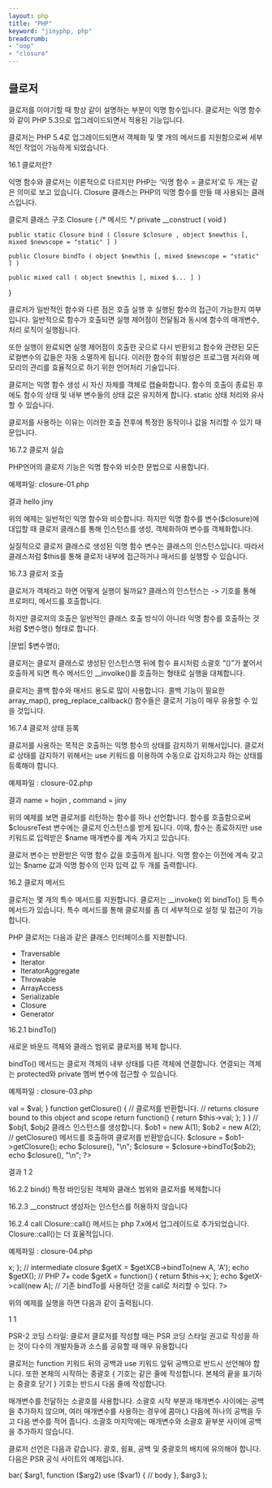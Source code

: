 ```yaml
---
layout: php
title: "PHP"
keyword: "jinyphp, php"
breadcrumb:
- "oop"
- "closure"
---
```

## 클로저

클로저를 이야기할 때 항상 같이 설명하는 부분이 익명 함수입니다. 클로저는 익명 함수와 같이 PHP 5.3으로 업그레이드되면서 적용된 기능입니다. 

클로저는 PHP 5.4로 업그레이드되면서 객체화 및 몇 개의 메서드를 지원함으로써 세부적인 작업이 가능하게 되었습니다. 

16.1 클로저란?

익명 함수와 클로저는 이론적으로 다르지만 PHP는 ‘익명 함수 = 클로저’로 두 개는 같은 의미로 보고 있습니다. Closure 클래스는 PHP의 익명 함수를 만들 때 사용되는 클래스입니다.

클로저 클래스 구조
Closure {
	/* 메서드 */
	private __construct ( void )
	
	public static Closure bind ( Closure $closure , object $newthis [, mixed $newscope = "static" ] )

	public Closure bindTo ( object $newthis [, mixed $newscope = "static" ] )
	
	public mixed call ( object $newthis [, mixed $... ] )
}

클로저가 일반적인 함수와 다른 점은 호출 실행 후 실행된 함수의 접근이 가능한지 여부입니다. 일반적으로 함수가 호출되면 실행 제어점이 전달됨과 동시에 함수의 매개변수, 처리 로직이 실행됩니다. 

또한 실행이 완료되면 실행 제어점이 호출한 곳으로 다시 반환되고 함수와 관련된 모든 로컬변수의 값들은 자동 소멸하게 됩니다. 이러한 함수의 휘발성은 프로그램 처리와 메모리의 관리를 효율적으로 하기 위한 언어처리 기술입니다.

클로저는 익명 함수 생성 시 자신 자체를 객체로 캡슐화합니다. 함수의 호출이 종료된 후에도 함수의 상태 및 내부 변수들의 상태 값은 유지하게 합니다. static 상태 처리와 유사할 수 있습니다.

클로저를 사용하는 이유는 이러한 호출 전후에 특정한 동작이나 값을 처리할 수 있기 때문입니다.


16.7.2 클로저 실습

PHP언어의 클로저 기능은 익명 함수와 비슷한 문법으로 사용합니다.

예제파일: closure-01.php
<?php
// 익명 함수를 통해 변수에 대입합니다. 
$closure = function ($name) {
  echo “hello ” . $name;
};

// 변수명을 함수처럼 사용할 수 있습니다.
echo $closure(“jiny”);
?>

결과
hello jiny

위의 예제는 일반적인 익명 함수와 비슷합니다. 하지만 익명 함수를 변수($closure)에 대입할 때 클로저 클래스를 통해 인스턴스를 생성, 객체화하여 변수를 객체화합니다.

실질적으로 클로저 클래스로 생성된 익명 함수 변수는 클래스의 인스턴스입니다. 따라서 클래스처럼 $this를 통해 클로저 내부에 접근하거나 매서드를 실행할 수 있습니다.


16.7.3 클로저 호출

클로저가 객체라고 하면 어떻게 실행이 될까요? 클래스의 인스턴스는 -> 기호를 통해 프로퍼티, 메서드를 호출합니다.

하지만 클로저의 호출은 일반적인 클래스 호출 방식이 아니라 익명 함수를 호출하는 것처럼 $변수명() 형태로 합니다.

|문법|
$변수명();

클로저는 클로저 클래스로 생성된 인스턴스명 뒤에 함수 표시처럼 소괄호 “()”가 붙어서 호출하게 되면 특수 메서드인 __involke()를 호출하는 형태로 실행을 대체합니다.

클로저는 콜백 함수와 매서드 용도로 많이 사용합니다. 콜백 기능이 필요한 array_map(), preg_replace_callback() 함수들은 클로저 기능이 매우 유용할 수 있을 것입니다.


16.7.4 클로저 상태 등록

클로저를 사용하는 목적은 호출하는 익명 함수의 상태를 감지하기 위해서입니다. 
클로저로 상태를 감지하기 위해서는 use 키워드를 이용하여 수동으로 감지하고자 하는 상태를 등록해야 합니다.

예제파일 : closure-02.php
<?php
// 함수를 선언합니다.
// memCustomer() 함수는 클로저(익명 함수)를 반환합니다. 
function memCustomer($name){

	// $name 변수를 둘러싼 클로저를 반환합니다.
	return function ($doCommand) use ($name){
	return echo “name=” . $name . “, Command=” . $doCommand;
}

}

// 함수의 인자 값으로 “hojin”을 전달합니다.
// 리턴으로 클로저 인스턴스를 반환받습니다.
$clousreTest = memCustomer(“hojin”);

// 클로저 익명 함수를 호출합니다.
echo $clousreTest(“jiny”); 
?>

결과
name = hojin , command = jiny

위의 예제를 보면 클로저를 리턴하는 함수를 하나 선언합니다. 함수를 호출함으로써 $clousreTest 변수에는 클로저 인스턴스를 받게 됩니다. 이때, 함수는 종료하지만 use 키워드로 입력받은 $name 매개변수를 계속 가지고 있습니다.

클로저 변수는 반환받은 익명 함수 값을 호출하게 됩니다. 익명 함수는 이전에 계속 갖고 있는 $name 값과 익명 함수의 인자 입력 값 두 개를 출력합니다.

16.2 클로저 메서드

클로저는 몇 개의 특수 메서드를 지원합니다. 클로저는  __invoke() 외 bindTo() 등 특수 메서드가 있습니다. 특수 메서드를 통해 클로저를 좀 더 세부적으로 설정 및 접근이 가능합니다.

PHP 클로저는 다음과 같은 클래스 인터페이스를 지원합니다.

* Traversable
* Iterator
* IteratorAggregate
* Throwable
* ArrayAccess
* Serializable
* Closure
* Generator

16.2.1 bindTo()

새로운 바운드 객체와 클래스 범위로 클로저를 복제  합니다.

bindTo() 메서드는 클로저 객체의 내부 상태를 다른 객체에 연결합니다. 연결되는 객체는 protected와 private 멤버 변수에 접근할 수 있습니다.

예제파일 : closure-03.php
<?php

class A {

    function __construct($val) {
        $this->val = $val;
    }

    function getClosure() {
        // 클로저를 반환합니다. 
// returns closure bound to this object and scope
        return function() { return $this->val; };
    }
}

// $obj1, $obj2 클래스 인스턴스를 생성합니다.
$ob1 = new A(1);
$ob2 = new A(2);

// getClosure() 메서드를 호출하여 클로저를 반환받습니다.
$closure = $ob1->getClosure();
echo $closure(), "\n";

$closure = $closure->bindTo($ob2);
echo $closure(), "\n";

?>

결과
1
2


16.2.2 bind()
특정 바인딩된 객체와 클래스 범위와 클로저를 복제합니다


16.2.3 __construct
생성자는 인스턴스를 허용하지 않습니다


16.2.4 call
Closure::call() 메서드는 php 7.x에서 업그레이드로 추가되었습니다. Closure::call()는 더 효율적입니다.

예제파일 : closure-04.php
<?php
class A {
	private $x = 1;
}

// Pre PHP 7 code
$getXCB = function() {
	return $this->x;
};

// intermediate closure
$getX = $getXCB->bindTo(new A, 'A'); 
echo $getX();


// PHP 7+ code
$getX = function() {
	return $this->x;
};
echo $getX->call(new A);
// 기존 bindTo를 사용하던 것을 call로 처리할 수 있다.

?>

위의 예제를 실행을 하면 다음과 같이 출력됩니다.

1
1


PSR-2 코딩 스타일: 클로저 
클로저를 작성할 때는 PSR 코딩 스타일 권고로 작성을 하는 것이 다수의 개발자들과 소스를 공유할 때 매우 유용합니다

클로저는 function 키워드 뒤의 공백과 use 키워드 앞뒤 공백으로 반드시 선언해야 합니다. 또한 본체의 시작하는 중괄호 { 기호는 같은 줄에 작성합니다. 본체의 끝을 표기하는 중괄호 닫기 } 기호는 반드시 다음 줄에 작성합니다.

매개변수를 전달하는 소괄호를 사용합니다. 소괄호 시작 부분과 매개변수 사이에는 공백을 추가하지 않으며, 여러 매개변수를 사용하는 경우에 콤마(,) 다음에 하나의 공백을 두고 다음 변수를 적어 줍니다. 소괄호 마지막에는 매개변수와 소괄호 끝부분 사이에 공백을 추가하지 않습니다.

클로저 선언은 다음과 같습니다. 괄호, 쉼표, 공백 및 중괄호의 배치에 유의해야 합니다. 다음은 PSR 공식 사이트의 예제입니다.

<?php
$closureWithArgs = function ($arg1, $arg2) {
    // body
};

$closureWithArgsAndVars = function ($arg1, $arg2) use ($var1, $var2) {
    // body
};


매개변수는 여러 줄로 나눠서 작성할 수 있습니다. 하지만 각각 한 줄에 한 개로 작성을 하며 들여쓰기를 합니다. 여러 줄로 매개변수를 나열할 때는 소괄호 시작 기호 ‘(’ 다음 줄에서 시작하며 끝낼 때의 종료 기호 ‘)’도 다음 줄에 작성합니다.

다음 예제 표현은 다수의 줄로 매개변수를 표시하는 방법입니다. 다음은 PSR 공식 사이트의 예제입니다.

<?php
$longArgs_noVars = function (
    $longArgument,
    $longerArgument,
    $muchLongerArgument
) {
    // body
};

$noArgs_longVars = function () use (
    $longVar1,
    $longerVar2,
    $muchLongerVar3
) {
    // body
};

$longArgs_longVars = function (
    $longArgument,
    $longerArgument,
    $muchLongerArgument
) use (
    $longVar1,
    $longerVar2,
    $muchLongerVar3
) {
    // body
};

$longArgs_shortVars = function (
    $longArgument,
    $longerArgument,
    $muchLongerArgument
) use ($var1) {
    // body
};

$shortArgs_longVars = function ($arg) use (
    $longVar1,
    $longerVar2,
    $muchLongerVar3
) {
    // body
};

PSR 형식 지정 및 규칙은 함수 또는 메서드 호출에서 클로저가 인수로 직접 사용될 때도 같이 적용됩니다. 다음은 PSR 공식 사이트의 예제입니다.

<?php
$foo->bar(
    $arg1,
    function ($arg2) use ($var1) {
        // body
    },
    $arg3
);

